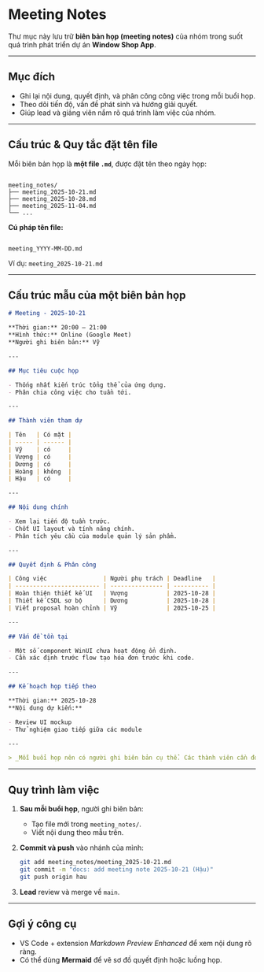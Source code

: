 # Meeting Notes

Thư mục này lưu trữ **biên bản họp (meeting notes)** của nhóm trong suốt quá trình phát triển dự án **Window Shop App**.

---

## Mục đích

- Ghi lại nội dung, quyết định, và phân công công việc trong mỗi buổi họp.
- Theo dõi tiến độ, vấn đề phát sinh và hướng giải quyết.
- Giúp lead và giảng viên nắm rõ quá trình làm việc của nhóm.

---

## Cấu trúc & Quy tắc đặt tên file

Mỗi biên bản họp là **một file `.md`**, được đặt tên theo ngày họp:

```

meeting_notes/
├── meeting_2025-10-21.md
├── meeting_2025-10-28.md
├── meeting_2025-11-04.md
└── ...

```

**Cú pháp tên file:**

```

meeting_YYYY-MM-DD.md

```

Ví dụ: `meeting_2025-10-21.md`

---

## Cấu trúc mẫu của một biên bản họp

```markdown
# Meeting - 2025-10-21

**Thời gian:** 20:00 – 21:00
**Hình thức:** Online (Google Meet)
**Người ghi biên bản:** Vỹ

---

## Mục tiêu cuộc họp

- Thống nhất kiến trúc tổng thể của ứng dụng.
- Phân chia công việc cho tuần tới.

---

## Thành viên tham dự

| Tên   | Có mặt |
| ----- | ------ |
| Vỹ    | có     |
| Vượng | có     |
| Dương | có     |
| Hoàng | không  |
| Hậu   | có     |

---

## Nội dung chính

- Xem lại tiến độ tuần trước.
- Chốt UI layout và tính năng chính.
- Phân tích yêu cầu của module quản lý sản phẩm.

---

## Quyết định & Phân công

| Công việc                | Người phụ trách | Deadline   |
| ------------------------ | --------------- | ---------- |
| Hoàn thiện thiết kế UI   | Vượng           | 2025-10-28 |
| Thiết kế CSDL sơ bộ      | Dương           | 2025-10-28 |
| Viết proposal hoàn chỉnh | Vỹ              | 2025-10-25 |

---

## Vấn đề tồn tại

- Một số component WinUI chưa hoạt động ổn định.
- Cần xác định trước flow tạo hóa đơn trước khi code.

---

## Kế hoạch họp tiếp theo

**Thời gian:** 2025-10-28
**Nội dung dự kiến:**

- Review UI mockup
- Thử nghiệm giao tiếp giữa các module

---

> _Mỗi buổi họp nên có người ghi biên bản cụ thể. Các thành viên cần đọc lại và xác nhận nội dung sau khi đăng lên._
```

---

## Quy trình làm việc

1. **Sau mỗi buổi họp**, người ghi biên bản:

   - Tạo file mới trong `meeting_notes/`.
   - Viết nội dung theo mẫu trên.

2. **Commit và push** vào nhánh của mình:

   ```bash
   git add meeting_notes/meeting_2025-10-21.md
   git commit -m "docs: add meeting note 2025-10-21 (Hậu)"
   git push origin hau
   ```

3. **Lead** review và merge về `main`.

---

## Gợi ý công cụ

- VS Code + extension _Markdown Preview Enhanced_ để xem nội dung rõ ràng.
- Có thể dùng **Mermaid** để vẽ sơ đồ quyết định hoặc luồng họp.
